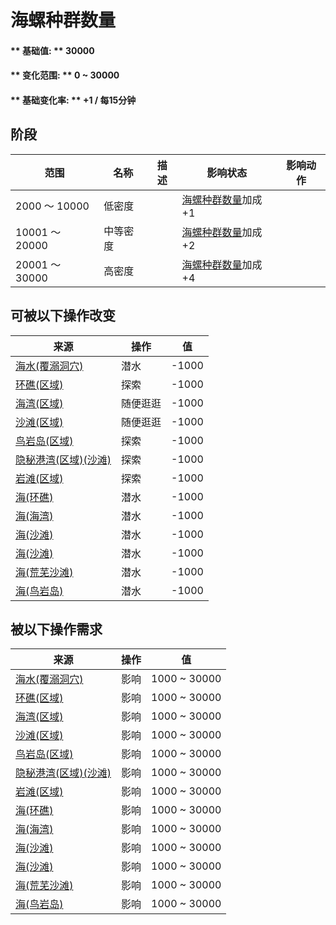 # 海螺种群数量  
#### ** 基础值: ** 30000   
#### ** 变化范围: ** 0 ~ 30000  
#### ** 基础变化率: ** +1 / 每15分钟  
## 阶段  
范围  |  名称  |  描述  |  影响状态  |  影响动作  
----  |  ----  |  ----  |  ----  |  ----  
2000 ～ 10000  |  低密度  |    |  [海螺种群数量](Pop_Conch.md)加成+1  |    
10001 ～ 20000  |  中等密度  |    |  [海螺种群数量](Pop_Conch.md)加成+2  |    
20001 ～ 30000  |  高密度  |    |  [海螺种群数量](Pop_Conch.md)加成+4  |    
## 可被以下操作改变  
来源  |  操作  |  值  
----  |  ----  |  ----  
[海水(覆溺洞穴)](Sea_Cave.md)  |  潜水  |  -1000  
[环礁(区域)](Atoll.md)  |  探索  |  -1000  
[海湾(区域)](Bay.md)  |  随便逛逛  |  -1000  
[沙滩(区域)](Beach.md)  |  随便逛逛  |  -1000  
[鸟岩岛(区域)](BirdRock.md)  |  探索  |  -1000  
[隐秘港湾(区域)(沙滩)](Cove.md)  |  探索  |  -1000  
[岩滩(区域)](Rocks.md)  |  探索  |  -1000  
[海(环礁)](Sea_Atoll.md)  |  潜水  |  -1000  
[海(海湾)](Sea_Bay.md)  |  潜水  |  -1000  
[海(沙滩)](Sea_Beach.md)  |  潜水  |  -1000  
[海(沙滩)](Sea_Cove.md)  |  潜水  |  -1000  
[海(荒芜沙滩)](Sea_DesolateBeach.md)  |  潜水  |  -1000  
[海(鸟岩岛)](Sea_Rocks.md)  |  潜水  |  -1000  
## 被以下操作需求  
来源  |  操作  |  值  
----  |  ----  |  ----  
[海水(覆溺洞穴)](Sea_Cave.md)  |  影响  |  1000 ~ 30000  
[环礁(区域)](Atoll.md)  |  影响  |  1000 ~ 30000  
[海湾(区域)](Bay.md)  |  影响  |  1000 ~ 30000  
[沙滩(区域)](Beach.md)  |  影响  |  1000 ~ 30000  
[鸟岩岛(区域)](BirdRock.md)  |  影响  |  1000 ~ 30000  
[隐秘港湾(区域)(沙滩)](Cove.md)  |  影响  |  1000 ~ 30000  
[岩滩(区域)](Rocks.md)  |  影响  |  1000 ~ 30000  
[海(环礁)](Sea_Atoll.md)  |  影响  |  1000 ~ 30000  
[海(海湾)](Sea_Bay.md)  |  影响  |  1000 ~ 30000  
[海(沙滩)](Sea_Beach.md)  |  影响  |  1000 ~ 30000  
[海(沙滩)](Sea_Cove.md)  |  影响  |  1000 ~ 30000  
[海(荒芜沙滩)](Sea_DesolateBeach.md)  |  影响  |  1000 ~ 30000  
[海(鸟岩岛)](Sea_Rocks.md)  |  影响  |  1000 ~ 30000  
